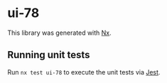 # ui-78

This library was generated with [Nx](https://nx.dev).

## Running unit tests

Run `nx test ui-78` to execute the unit tests via [Jest](https://jestjs.io).
